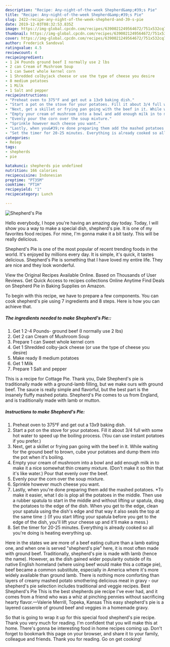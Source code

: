 ```yaml
---
description: "Recipe: Any-night-of-the-week Shepherd&amp;#39;s Pie"
title: "Recipe: Any-night-of-the-week Shepherd&amp;#39;s Pie"
slug: 2422-recipe-any-night-of-the-week-shepherd-and-39-s-pie
date: 2019-12-03T08:32:53.835Z
image: https://img-global.cpcdn.com/recipes/6390021249564672/751x532cq70/shepherds-pie-recipe-main-photo.jpg
thumbnail: https://img-global.cpcdn.com/recipes/6390021249564672/751x532cq70/shepherds-pie-recipe-main-photo.jpg
cover: https://img-global.cpcdn.com/recipes/6390021249564672/751x532cq70/shepherds-pie-recipe-main-photo.jpg
author: Frederick Sandoval
ratingvalue: 4.5
reviewcount: 4
recipeingredient:
- 1 24 Pounds ground beef I normally use 2 lbs
- 2 can Cream of Mushroom Soup
- 1 can Sweet whole kernel corn
- 1 Shredded colbyjack cheese or use the type of cheese you desire
- 8 medium potatoes
- 1 Milk
- 1 Salt and pepper
recipeinstructions:
- "Preheat oven to 375°F and get out a 13x9 baking dish."
- "Start a pot on the stove for your potatoes. Fill it about 3/4 full with some hot water to speed up the boiling process. (You can use instant potatoes if you prefer.)"
- "Next, get a skillet or frying pan going with the beef in it. While waiting for the ground beef to brown, cube your potatoes and dump them into the pot when it&#39;s boiling."
- "Empty your cream of mushroom into a bowl and add enough milk in to make it a nice somewhat thin creamy mixture. (Don&#39;t make it so thin that it&#39;s like water.) Pour that evenly over the beef."
- "Evenly pour the corn over the soup mixture."
- "Sprinkle however much cheese you want."
- "Lastly, when you&#39;re done preparing them add the mashed potatoes. *To make it easier, what I do is plop all the potatoes in the middle. Then use a rubber spatula to start in the middle and without lifting ur spatula, drag the potatoes to the edge of the dish. When you get to the edge, clean your spatula using the dish&#39;s edge and that way it also seals the top at the same time :) (If you start lifting your spatula before you get to the edge of the dish, you&#39;ll lift your cheese up and it&#39;ll make a mess.)"
- "Set the timer for 20-25 minutes. Everything is already cooked so all you&#39;re doing is heating everything up."
categories:
- Resep
tags:
- shepherds
- pie

katakunci: shepherds pie undefined
nutrition: 166 calories
recipecuisine: Indonesian
preptime: "PT35M"
cooktime: "PT1H"
recipeyield: "1"
recipecategory: Lunch

---
```



![Shepherd&#39;s Pie](https://img-global.cpcdn.com/recipes/6390021249564672/751x532cq70/shepherds-pie-recipe-main-photo.jpg)

Hello everybody, I hope you're having an amazing day today. Today, I will show you a way to make a special dish, shepherd&#39;s pie. It is one of my favorites food recipes. For mine, I'm gonna make it a bit tasty. This will be really delicious.

Shepherd&#39;s Pie is one of the most popular of recent trending foods in the world. It's enjoyed by millions every day. It is simple, it's quick, it tastes delicious. Shepherd&#39;s Pie is something that I have loved my entire life. They are nice and they look wonderful.

View the Original Recipes Available Online. Based on Thousands of User Reviews. Get Quick Access to recipes collections Online Anytime Find Deals on Shepherd Pie in Baking Supplies on Amazon.


To begin with this recipe, we have to prepare a few components. You can cook shepherd&#39;s pie using 7 ingredients and 8 steps. Here is how you can achieve that.

##### The ingredients needed to make Shepherd&#39;s Pie::

1. Get 1 2-4 Pounds- ground beef (I normally use 2 lbs)
1. Get 2 can Cream of Mushroom Soup
1. Prepare 1 can Sweet whole kernel corn
1. Get 1 Shredded colby-jack cheese (or use the type of cheese you desire)
1. Make ready 8 medium potatoes
1. Get 1 Milk
1. Prepare 1 Salt and pepper


This is a recipe for Cottage Pie. Thank you, Dale Shepherd&#39;s pie is traditionally made with a ground-lamb filling, but we make ours with ground beef. The sauce is really simple and flavorful, but the best part is the insanely fluffy mashed potato. Shepherd&#39;s Pie comes to us from England, and is traditionally made with lamb or mutton. 

##### Instructions to make Shepherd&#39;s Pie:

1. Preheat oven to 375°F and get out a 13x9 baking dish.
1. Start a pot on the stove for your potatoes. Fill it about 3/4 full with some hot water to speed up the boiling process. (You can use instant potatoes if you prefer.)
1. Next, get a skillet or frying pan going with the beef in it. While waiting for the ground beef to brown, cube your potatoes and dump them into the pot when it&#39;s boiling.
1. Empty your cream of mushroom into a bowl and add enough milk in to make it a nice somewhat thin creamy mixture. (Don&#39;t make it so thin that it&#39;s like water.) Pour that evenly over the beef.
1. Evenly pour the corn over the soup mixture.
1. Sprinkle however much cheese you want.
1. Lastly, when you&#39;re done preparing them add the mashed potatoes. *To make it easier, what I do is plop all the potatoes in the middle. Then use a rubber spatula to start in the middle and without lifting ur spatula, drag the potatoes to the edge of the dish. When you get to the edge, clean your spatula using the dish&#39;s edge and that way it also seals the top at the same time :) (If you start lifting your spatula before you get to the edge of the dish, you&#39;ll lift your cheese up and it&#39;ll make a mess.)
1. Set the timer for 20-25 minutes. Everything is already cooked so all you&#39;re doing is heating everything up.


Here in the states we are more of a beef eating culture than a lamb eating one, and when one is served &#34;shepherd&#39;s pie&#34; here, it is most often made with ground beef. Traditionally, shepherd&#39;s pie is made with lamb (hence the name). However, as the dish gained wider popularity outside of its native English homeland (where using beef would make this a cottage pie), beef became a common substitute, especially in America where it&#39;s more widely available than ground lamb. There is nothing more comforting than layers of creamy mashed potato smothering delicious meat in gravy - our shepherd&#39;s pie selection includes traditional and veggie recipes. Best Shepherd&#39;s Pie This is the best shepherds pie recipe I&#39;ve ever had, and it comes from a friend who was a whiz at pinching pennies without sacrificing hearty flavor.—Valerie Merrill, Topeka, Kansas This easy shepherd&#39;s pie is a layered casserole of ground beef and veggies in a homemade gravy. 

So that is going to wrap it up for this special food shepherd&#39;s pie recipe. Thank you very much for reading. I'm confident that you will make this at home. There's gonna be interesting food in home recipes coming up. Don't forget to bookmark this page on your browser, and share it to your family, colleague and friends. Thank you for reading. Go on get cooking!
